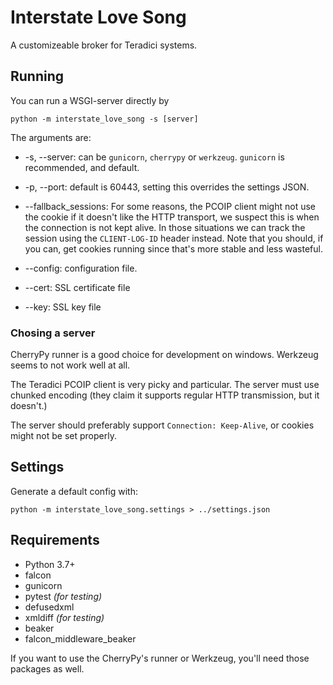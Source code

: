 # Interstate Love Song

A customizeable broker for Teradici systems.

## Running

You can run a WSGI-server directly by

```shell script
python -m interstate_love_song -s [server]
```

The arguments are:

- -s, --server: can be `gunicorn`, `cherrypy` or `werkzeug`. `gunicorn` is recommended, and default. 

- -p, --port: default is 60443, setting this overrides the settings JSON.

- --fallback_sessions: For some reasons, the PCOIP client might not use the cookie if it doesn't like the HTTP transport,
we suspect this is when the connection is not kept alive. In those situations we can track the session using the 
`CLIENT-LOG-ID` header instead. Note that you should, if you can, get cookies running since that's more stable and less 
wasteful.

- --config: configuration file.
- --cert: SSL certificate file
- --key: SSL key file


### Chosing a server
CherryPy runner is a good choice for development on windows. Werkzeug seems to not work well at all. 

The Teradici PCOIP client is very picky and particular. The server must use chunked encoding (they claim it supports 
regular HTTP transmission, but it doesn't.) 

The server should preferably support `Connection: Keep-Alive`, or cookies might not be set properly. 

## Settings

Generate a default config with:
```shell script
python -m interstate_love_song.settings > ../settings.json
```

## Requirements

- Python 3.7+
- falcon
- gunicorn
- pytest *(for testing)*
- defusedxml
- xmldiff *(for testing)*
- beaker
- falcon_middleware_beaker

If you want to use the CherryPy's runner or Werkzeug, you'll need those packages as well.